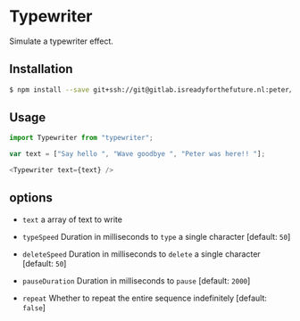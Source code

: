 # Typewriter

Simulate a typewriter effect.

## Installation

```sh
$ npm install --save git+ssh://git@gitlab.isreadyforthefuture.nl:peter/typewriter.git
```
## Usage

```js
import Typewriter from "typewriter";

var text = ["Say hello ", "Wave goodbye ", "Peter was here!! "];

<Typewriter text={text} />
```

## options

- `text` a array of text to write

- `typeSpeed` Duration in milliseconds to `type` a single character [default: `50`]

- `deleteSpeed` Duration in milliseconds to `delete` a single character [default: `50`]

- `pauseDuration` Duration in milliseconds to `pause` [default: `2000`]

- `repeat` Whether to repeat the entire sequence indefinitely [default: `false`]
 

